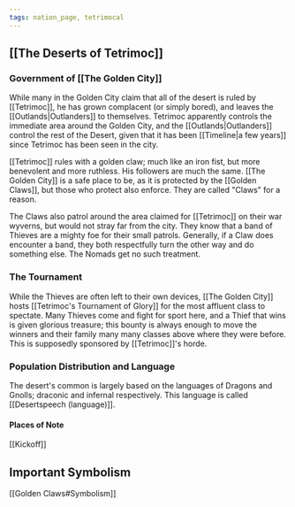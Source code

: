 ```yaml
---
tags: nation_page, tetrimocal
---
```

## [[The Deserts of Tetrimoc]]

### Government of [[The Golden City]]
While many in the Golden City claim that all of the desert is ruled by [[Tetrimoc]], he has grown complacent (or simply bored), and leaves the [[Outlands|Outlanders]] to themselves. Tetrimoc apparently controls the immediate area around the Golden City, and the [[Outlands|Outlanders]] control the rest of the Desert, given that it has been [[Timeline|a few years]] since Tetrimoc has been seen in the city.

[[Tetrimoc]] rules with a golden claw; much like an iron fist, but more benevolent and more ruthless. His followers are much the same. [[The Golden City]] is a safe place to be, as it is protected by the [[Golden Claws]], but those who protect also enforce. They are called "Claws" for a reason.

The Claws also patrol around the area claimed for [[Tetrimoc]] on their war wyverns, but would not stray far from the city. They know that a band of Thieves are a mighty foe for their small patrols. Generally, if a Claw does encounter a band, they both respectfully turn the other way and do something else. The Nomads get no such treatment.

### The Tournament
While the Thieves are often left to their own devices, [[The Golden City]] hosts [[Tetrimoc's Tournament of Glory]] for the most affluent class to spectate. Many Thieves come and fight for sport here, and a Thief that wins is given glorious treasure; this bounty is always enough to move the winners and their family many many classes above where they were before. This is supposedly sponsored by [[Tetrimoc]]'s horde.

### Population Distribution and Language
The desert's common is largely based on the languages of Dragons and Gnolls; draconic and infernal respectively. This language is called [[Desertspeech (language)]].

#### Places of Note
[[Kickoff]]

## Important Symbolism
[[Golden Claws#Symbolism]]

